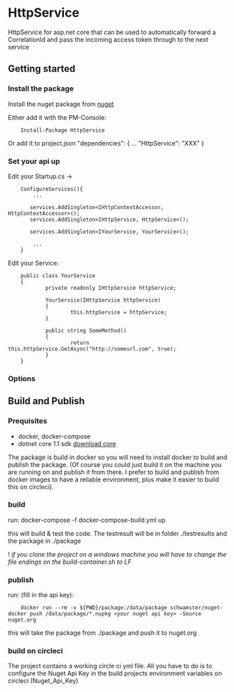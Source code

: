 # HttpService

HttpService for asp.net core that can be used to automatically forward a CorrelationId and pass the incoming access token through to the next service

## Getting started

### Install the package
Install the nuget package from [nuget](https://www.nuget.org/packages/HttpService/)

Either add it with the PM-Console:
        
        Install-Package HttpService

Or add it to project.json
        "dependencies": {
            ...
            "HttpService": "XXX"
        }

### Set your api up

Edit your Startup.cs -> 

        ConfigureServices(){
            ...

           services.AddSingleton<IHttpContextAccessor, HttpContextAccessor>();
           services.AddSingleton<IHttpService, HttpService>();

           services.AddSingleton<IYourService, YourService>();
            
            ...
        }

Edit your Service:

        public class YourService 
        {
                private readonly IHttpService httpService;

                YourService(IHttpService httpService)
                {
                        this.httpService = httpService;
                }

                public string SomeMethod()
                {
                        return this.httpService.GetAsync("http://someurl.com", true);
                }
        }

### Options


## Build and Publish

### Prequisites

* docker, docker-compose
* dotnet core 1.1 sdk  [download core](https://www.microsoft.com/net/core)

The package is build in docker so you will need to install docker to build and publish the package.
(Of course you could just build it on the machine you are running on and publish it from there. 
I prefer to build and publish from docker images to have a reliable environment, plus make it easier 
to build this on circleci).

### build

run:
        docker-compose -f docker-compose-build.yml up

this will build & test the code. The testresult will be in folder ./testresults and the package in ./package

! *if you clone the project on a windows machine you will have to change the file endings on the build-container.sh to LF*

### publish

run: (fill in the api key):

        docker run --rm -v ${PWD}/package:/data/package schwamster/nuget-docker push /data/package/*.nupkg <your nuget api key> -Source nuget.org

this will take the package from ./package and push it to nuget.org

### build on circleci

The project contains a working circle ci yml file. All you have to do is to configure the Nuget Api Key in the build projects environment variables on circleci (Nuget_Api_Key)


